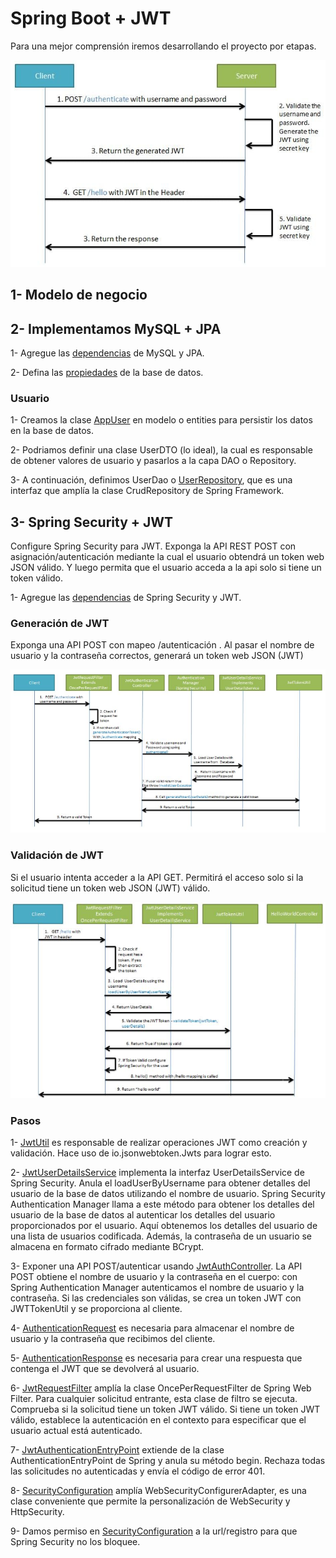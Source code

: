 # Spring Boot + JWT

Para una mejor comprensión iremos desarrollando el proyecto por etapas.

![](img/scheme.png)

## 1- Modelo de negocio

## 2- Implementamos MySQL + JPA

1- Agregue las [dependencias](pom.xml) de MySQL y JPA.

2- Defina las [propiedades](src/main/resources/application.properties) de la base de datos.

### Usuario

1- Creamos la clase [AppUser](src/main/java/com/example/ApiRestClinica/model/AppUser.java) en modelo o entities para persistir los datos en la base de datos.

2- Podriamos definir una clase UserDTO (lo ideal), la cual es responsable de obtener valores de usuario y pasarlos a la capa DAO o Repository.

3- A continuación, definimos UserDao o [UserRepository](src/main/java/com/example/ApiRestClinica/repository/UserRepository.java), que es una interfaz que amplía la clase CrudRepository de Spring Framework.


## 3- Spring Security + JWT
Configure Spring Security para JWT. Exponga la API REST POST con asignación/autenticación mediante la cual el usuario obtendrá un token web JSON válido. Y luego permita que el usuario acceda a la api solo si tiene un token válido.

1- Agregue las [dependencias](pom.xml) de Spring Security y JWT.

### Generación de JWT
Exponga una API POST con mapeo /autenticación . Al pasar el nombre de usuario y la contraseña correctos, generará un token web JSON (JWT)

![](img/generateJWT.png)

### Validación de JWT
Si el usuario intenta acceder a la API GET. Permitirá el acceso solo si la solicitud tiene un token web JSON (JWT) válido.

![](img/validateJWT.png)

### Pasos

1- [JwtUtil](src/main/java/com/example/ApiRestClinica/util/JwtUtil.java) es responsable de realizar operaciones JWT como creación y validación. Hace uso de io.jsonwebtoken.Jwts para lograr esto.

2- [JwtUserDetailsService](src/main/java/com/example/ApiRestClinica/service/jwt/JwtUserDetailsService.java) implementa la interfaz UserDetailsService de Spring Security. Anula el loadUserByUsername para obtener detalles del usuario de la base de datos utilizando el nombre de usuario. Spring Security Authentication Manager llama a este método para obtener los detalles del usuario de la base de datos al autenticar los detalles del usuario proporcionados por el usuario. Aquí obtenemos los detalles del usuario de una lista de usuarios codificada. Además, la contraseña de un usuario se almacena en formato cifrado mediante BCrypt.

3- Exponer una API POST/autenticar usando [JwtAuthController](src/main/java/com/example/ApiRestClinica/controller/jwt/JwtAuthController.java). La API POST obtiene el nombre de usuario y la contraseña en el cuerpo: con Spring Authentication Manager autenticamos el nombre de usuario y la contraseña. Si las credenciales son válidas, se crea un token JWT con JWTTokenUtil y se proporciona al cliente.

4- [AuthenticationRequest](src/main/java/com/example/ApiRestClinica/model/jwt/AuthenticationRequest.java) es necesaria para almacenar el nombre de usuario y la contraseña que recibimos del cliente.

5- [AuthenticationResponse](src/main/java/com/example/ApiRestClinica/model/jwt/AuthenticationResponse.java) es necesaria para crear una respuesta que contenga el JWT que se devolverá al usuario.

6- [JwtRequestFilter](src/main/java/com/example/ApiRestClinica/config/jwt/JwtRequestFilter.java) amplía la clase OncePerRequestFilter de Spring Web Filter. Para cualquier solicitud entrante, esta clase de filtro se ejecuta. Comprueba si la solicitud tiene un token JWT válido. Si tiene un token JWT válido, establece la autenticación en el contexto para especificar que el usuario actual está autenticado.

7- [JwtAuthenticationEntryPoint](src/main/java/com/example/ApiRestClinica/config/jwt/JwtAuthenticationEntryPoint.java) extiende de la clase AuthenticationEntryPoint de Spring y anula su método begin. Rechaza todas las solicitudes no autenticadas y envía el código de error 401.

8- [SecurityConfiguration](src/main/java/com/example/ApiRestClinica/config/SecurityConfiguration.java) amplía WebSecurityConfigurerAdapter, es una clase conveniente que permite la personalización de WebSecurity y HttpSecurity.

9- Damos permiso en [SecurityConfiguration](src/main/java/com/example/ApiRestClinica/config/SecurityConfiguration.java) a la url/registro para que Spring Security no los bloquee.
